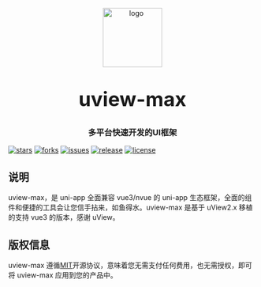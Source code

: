 <p align="center">
    <img alt="logo" src="https://uviewui.com/common/logo.png" width="120" height="120" style="margin-bottom: 10px;">
</p>
<h3 align="center" style="margin: 30px 0 30px;font-weight: bold;font-size:40px;">uview-max</h3>
<h3 align="center">多平台快速开发的UI框架</h3>

[![stars](https://img.shields.io/github/stars/whitemo123/uview-max?style=flat-square&logo=GitHub)](https://github.com/whitemo123/uview-max)
[![forks](https://img.shields.io/github/forks/whitemo123/uview-max?style=flat-square&logo=GitHub)](https://github.com/whitemo123/uview-max)
[![issues](https://img.shields.io/github/issues/whitemo123/uview-max?style=flat-square&logo=GitHub)](https://github.com/whitemo123/uview-max/issues)
[![release](https://img.shields.io/github/v/release/whitemo123/uview-max?style=flat-square)](https://gitee.com/uiadmin/uview-max/releases)
[![license](https://img.shields.io/github/license/whitemo123/uview-max?style=flat-square)](https://en.wikipedia.org/wiki/MIT_License)

## 说明

uview-max，是 uni-app 全面兼容 vue3/nvue 的 uni-app 生态框架，全面的组件和便捷的工具会让您信手拈来，如鱼得水。uview-max 是基于 uView2.x 移植的支持 vue3 的版本，感谢 uView。

## 版权信息

uview-max 遵循[MIT](https://en.wikipedia.org/wiki/MIT_License)开源协议，意味着您无需支付任何费用，也无需授权，即可将 uview-max 应用到您的产品中。

